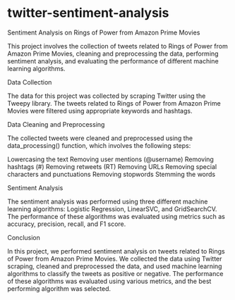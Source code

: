 # twitter-sentiment-analysis


Sentiment Analysis on Rings of Power from Amazon Prime Movies

This project involves the collection of tweets related to Rings of Power from Amazon Prime Movies, cleaning and preprocessing the data, performing sentiment analysis, and evaluating the performance of different machine learning algorithms.


Data Collection

The data for this project was collected by scraping Twitter using the Tweepy library. The tweets related to Rings of Power from Amazon Prime Movies were filtered using appropriate keywords and hashtags.

Data Cleaning and Preprocessing

The collected tweets were cleaned and preprocessed using the data_processing() function, which involves the following steps:

Lowercasing the text
Removing user mentions (@username)
Removing hashtags (#)
Removing retweets (RT)
Removing URLs
Removing special characters and punctuations
Removing stopwords
Stemming the words


Sentiment Analysis

The sentiment analysis was performed using three different machine learning algorithms: Logistic Regression, LinearSVC, and GridSearchCV. The performance of these algorithms was evaluated using metrics such as accuracy, precision, recall, and F1 score.

Conclusion

In this project, we performed sentiment analysis on tweets related to Rings of Power from Amazon Prime Movies. We collected the data using Twitter scraping, cleaned and preprocessed the data, and used machine learning algorithms to classify the tweets as positive or negative. The performance of these algorithms was evaluated using various metrics, and the best performing algorithm was selected.
